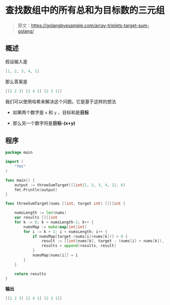 # 查找数组中的所有总和为目标数的三元组

> 原文：<https://golangbyexample.com/array-triplets-target-sum-golang/>

## **概述**

假设输入是

```go
[1, 2, 3, 4, 1]
```

那么答案是

```go
[[1 2 3] [1 4 1] [2 3 1]]
```

我们可以使用哈希来解决这个问题。它是基于这样的想法

*   如果两个数字是 `x` 和 `y` ，目标和是**目标**

*   那么另一个数字将是**目标**–**(x+y)**

## **程序**

```go
package main

import (
	"fmt"
)

func main() {
	output := threeSumTarget([]int{1, 2, 3, 4, 1}, 6)
	fmt.Println(output)
}

func threeSumTarget(nums []int, target int) [][]int {

	numsLength := len(nums)
	var results [][]int
	for k := 0; k < numsLength-2; k++ {
		numsMap := make(map[int]int)
		for i := k + 1; i < numsLength; i++ {
			if numsMap[target-(nums[i]+nums[k])] > 0 {
				result := []int{nums[k], target - (nums[i] + nums[k]), nums[i]}
				results = append(results, result)
			}
			numsMap[nums[i]] = i
		}
	}

	return results
}
```

**输出**

```go
[[1 2 3] [1 4 1] [2 3 1]]
```